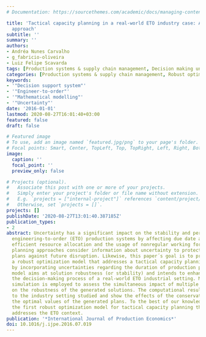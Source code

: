 ```yaml
---
# Documentation: https://sourcethemes.com/academic/docs/managing-content/

title: 'Tactical capacity planning in a real-world ETO industry case: A robust optimization
  approach'
subtitle: ''
summary: ''
authors:
- Andréa Nunes Carvalho
- g_fabricio-oliveira
- Luiz Felipe Scavarda
tags: [Production systems & supply chain management, Decision making under uncertainty]
categories: [Production systems & supply chain management, Robust optimisation]
keywords: 
- '"Decision support system"'
- '"Engineer-to-order"'
- '"Mathematical modelling"'
- '"Uncertainty"'
date: '2016-01-01'
lastmod: 2020-08-27T16:01:40+03:00
featured: false
draft: false

# Featured image
# To use, add an image named `featured.jpg/png` to your page's folder.
# Focal points: Smart, Center, TopLeft, Top, TopRight, Left, Right, BottomLeft, Bottom, BottomRight.
image:
  caption: ''
  focal_point: ''
  preview_only: false

# Projects (optional).
#   Associate this post with one or more of your projects.
#   Simply enter your project's folder or file name without extension.
#   E.g. `projects = ["internal-project"]` references `content/project/deep-learning/index.md`.
#   Otherwise, set `projects = []`.
projects: []
publishDate: '2020-08-27T13:01:40.387185Z'
publication_types:
- 2
abstract: Uncertainty has a significant impact on the stability and performance of
  engineering-to-order (ETO) production systems by affecting due date achievement,
  efficient resource allocation and the usage of nonregular working force. Proactive
  planning approaches consider information about uncertainty to protect the generated
  plans against future disruption. Likewise, this paper´s goal is to propose and apply
  a robust optimization model that addresses a tactical capacity planning problem
  by incorporating uncertainties regarding the duration of production processes. The
  model aims at solution robustness (or stability) and intends to enhance and support
  the decision-making process of a real-world ETO industrial setting. Monte Carlo
  simulation is employed to assess the simultaneous impact of multiple constraints
  on the robustness of the generated solutions. The computational results are adherent
  to the industry setting studied and show the effects of the conservatism level on
  the optimal values of the generated plans. To the best of our knowledge, this is
  the first robust optimization model for tactical capacity planning that explicitly
  addresses the ETO context.
publication: '*International Journal of Production Economics*'
doi: 10.1016/j.ijpe.2016.07.019
---
```

